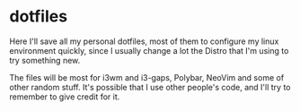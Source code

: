 # dotfiles
Here I'll save all my personal dotfiles, most of them to configure my linux environment quickly, since I usually change a lot the Distro that I'm using 
to try something new.

The files will be most for i3wm and i3-gaps, Polybar, NeoVim and some of other random stuff. It's possible that I use other people's code, and I'll try to 
remember to give credit for it.
